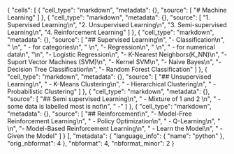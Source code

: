 {
 "cells": [
  {
   "cell_type": "markdown",
   "metadata": {},
   "source": [
    "# Machine Learning"
   ]
  },
  {
   "cell_type": "markdown",
   "metadata": {},
   "source": [
    "1. Supervised Learning\n",
    "2. Unsupervised Learning\n",
    "3. Semi-supervised Learning\n",
    "4. Reinforcement Learning"
   ]
  },
  {
   "cell_type": "markdown",
   "metadata": {},
   "source": [
    "## Supervised Learning\n",
    "- Classification\n",
    "     \n",
    "     - for categories\n",
    "     \n",
    "- Regression\n",
    "     \n",
    "     - for numerical data\n",
    "\n",
    "- Logistic Regression\n",
    "- K-Nearest Neighbors(K_NN)\n",
    "- Suport Vector Machines (SVM)\n",
    "- Kernel SVM\n",
    "- Naive Bayes\n",
    "- Decision Tree Classification\n",
    "- Random Forest Classification"
   ]
  },
  {
   "cell_type": "markdown",
   "metadata": {},
   "source": [
    "##  Unsupervised Learning\n",
    " - K-Means Clustering\n",
    " - Hierarchical Clustering\n",
    " - Probabilistic Clustering"
   ]
  },
  {
   "cell_type": "markdown",
   "metadata": {},
   "source": [
    "## Semi supervised Learning\n",
    " - Mixture of 1 and 2 \n",
    " - some data is labelled most is not\n",
    " -"
   ]
  },
  {
   "cell_type": "markdown",
   "metadata": {},
   "source": [
    "## Reinforcement\n",
    "- Model-Free Reinforcement Learning\n",
    "     - Policy Optimization\n",
    "     - Q-Learning\n",
    "     \n",
    "- Model-Based Reinforcement Learning\n",
    "    - Learn the Model\n",
    "    - Given the Model"
   ]
  }
 ],
 "metadata": {
  "language_info": {
   "name": "python"
  },
  "orig_nbformat": 4
 },
 "nbformat": 4,
 "nbformat_minor": 2
}
